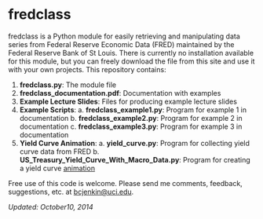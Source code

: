 fredclass
=========

fredclass is a Python module for easily retrieving and manipulating data series from Federal Reserve Economic Data (FRED) maintained by the Federal Reserve Bank of St Louis. There is currently no installation available for this module, but you can freely download the file from this site and use it with your own projects. This repository contains:

  1. **fredclass.py**: The module file
  2. **fredclass_documentation.pdf**: Documentation with examples
  3. **Example Lecture Slides**: Files for producing example lecture slides
  4. **Example Scripts**:
    a. **fredclass_example1.py**: Program for example 1 in documentation
    b. **fredclass_example2.py**: Program for example 2 in documentation
    c. **fredclass_example3.py**: Program for example 3 in documentation
  5. **Yield Curve Animation**:
    a. **yield_curve.py**: Program for collecting yield curve data from FRED
    b. **US_Treasury_Yield_Curve_With_Macro_Data.py**: Program for creating a yield curve [animation](http://youtu.be/34bIQGrndao)
  
Free use of this code is welcome. Please send me comments, feedback, suggestions, etc. at [bcjenkin@uci.edu](mailto:bcjenkin@uci.edu).

_Updated: October10, 2014_
